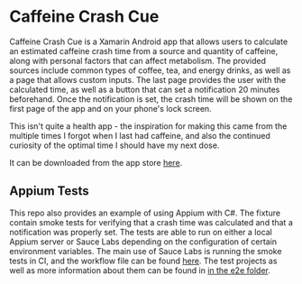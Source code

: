 # Caffeine Crash Cue

Caffeine Crash Cue is a Xamarin Android app that allows users to calculate an estimated caffeine crash time from a source and quantity of caffeine, along with personal factors that can affect metabolism. The provided sources include common types of coffee, tea, and energy drinks, as well as a page that allows custom inputs. The last page provides the user with the calculated time, as well as a button that can set a notification 20 minutes beforehand. Once the notification is set, the crash time will be shown on the first page of the app and on your phone's lock screen.

This isn't quite a health app - the inspiration for making this came from the multiple times I forgot when I last had caffeine, and also the continued curiosity of the optimal time I should have my next dose.

It can be downloaded from the app store [here](https://play.google.com/store/apps/details?id=com.davidmbillie.CaffeineCrashCue).

## Appium Tests

This repo also provides an example of using Appium with C#. The fixture contain smoke tests for verifying that a crash time was calculated and that a notification was properly set. The tests are able to run on either a local Appium server or Sauce Labs depending on the configuration of certain environment variables. The main use of Sauce Labs is running the smoke tests in CI, and the workflow file can be found [here](https://github.com/HylandSoftware/Hot-Potato/blob/master/.github/workflows/ci.yml). The test projects as well as more information about them can be found in [in the e2e folder](./e2e/CaffeineCrashCueE2E).
